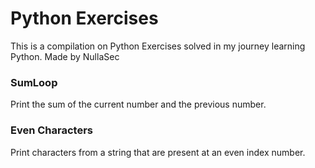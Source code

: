 # Python Exercises
This is a compilation on Python Exercises solved in my journey learning Python.
Made by NullaSec

### SumLoop
Print the sum of the current number and the previous number.
### Even Characters
Print characters from a string that are present at an even index number.
